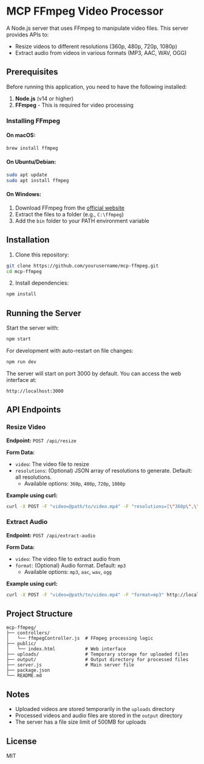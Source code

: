 # MCP FFmpeg Video Processor

A Node.js server that uses FFmpeg to manipulate video files. This server provides APIs to:

- Resize videos to different resolutions (360p, 480p, 720p, 1080p)
- Extract audio from videos in various formats (MP3, AAC, WAV, OGG)

## Prerequisites

Before running this application, you need to have the following installed:

1. **Node.js** (v14 or higher)
2. **FFmpeg** - This is required for video processing

### Installing FFmpeg

#### On macOS:
```bash
brew install ffmpeg
```

#### On Ubuntu/Debian:
```bash
sudo apt update
sudo apt install ffmpeg
```

#### On Windows:
1. Download FFmpeg from the [official website](https://ffmpeg.org/download.html)
2. Extract the files to a folder (e.g., `C:\ffmpeg`)
3. Add the `bin` folder to your PATH environment variable

## Installation

1. Clone this repository:
```bash
git clone https://github.com/yourusername/mcp-ffmpeg.git
cd mcp-ffmpeg
```

2. Install dependencies:
```bash
npm install
```

## Running the Server

Start the server with:

```bash
npm start
```

For development with auto-restart on file changes:

```bash
npm run dev
```

The server will start on port 3000 by default. You can access the web interface at:

```
http://localhost:3000
```

## API Endpoints

### Resize Video

**Endpoint:** `POST /api/resize`

**Form Data:**
- `video`: The video file to resize
- `resolutions`: (Optional) JSON array of resolutions to generate. Default: all resolutions.
  - Available options: `360p`, `480p`, `720p`, `1080p`

**Example using curl:**
```bash
curl -X POST -F "video=@path/to/video.mp4" -F "resolutions=[\"360p\",\"720p\"]" http://localhost:3000/api/resize
```

### Extract Audio

**Endpoint:** `POST /api/extract-audio`

**Form Data:**
- `video`: The video file to extract audio from
- `format`: (Optional) Audio format. Default: `mp3`
  - Available options: `mp3`, `aac`, `wav`, `ogg`

**Example using curl:**
```bash
curl -X POST -F "video=@path/to/video.mp4" -F "format=mp3" http://localhost:3000/api/extract-audio
```

## Project Structure

```
mcp-ffmpeg/
├── controllers/
│   └── ffmpegController.js  # FFmpeg processing logic
├── public/
│   └── index.html           # Web interface
├── uploads/                 # Temporary storage for uploaded files
├── output/                  # Output directory for processed files
├── server.js                # Main server file
├── package.json
└── README.md
```

## Notes

- Uploaded videos are stored temporarily in the `uploads` directory
- Processed videos and audio files are stored in the `output` directory
- The server has a file size limit of 500MB for uploads

## License

MIT